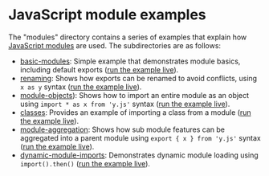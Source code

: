 # JavaScript module examples
The "modules" directory contains a series of examples that explain how [JavaScript modules](https://developer.mozilla.org/en-US/docs/Web/JavaScript/Guide/Modules) are used. The subdirectories are as follows:

* [basic-modules](basic-modules): Simple example that demonstrates module basics, including default exports ([run the example live](https://github.com/LongHuu100/js-modules/tree/master/public/modules/basic-modules)).
* [renaming](renaming): Shows how exports can be renamed to avoid conflicts, using `x as y` syntax ([run the example live](https://github.com/LongHuu100/js-modules/tree/master/public/modules/renaming)).
* [module-objects](module-objects)): Shows how to import an entire module as an object using `import * as x from 'y.js'` syntax ([run the example live](https://github.com/LongHuu100/js-modules/tree/master/public/modules/module-objects)).
* [classes](classes): Provides an example of importing a class from a module ([run the example live](https://github.com/LongHuu100/js-modules/tree/master/public/modules/classes)).
* [module-aggregation](module-aggregation): Shows how sub module features can be aggregated into a parent module using `export { x } from 'y.js'` syntax ([run the example live](https://github.com/LongHuu100/js-modules/tree/master/public/modules/module-aggregation)).
* [dynamic-module-imports](dynamic-module-imports): Demonstrates dynamic module loading using `import().then()` ([run the example live](https://github.com/LongHuu100/js-modules/tree/master/public/modules/dynamic-module-imports)).
